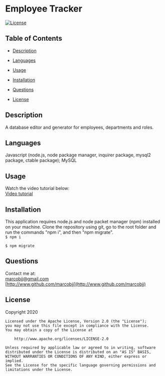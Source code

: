 
# Employee Tracker



[![License](https://img.shields.io/badge/License-Apache%202.0-blue.svg)](https://opensource.org/licenses/Apache-2.0)

## Table of Contents


 
* [Description](#description)  

* [Languages](#languages)  
 
* [Usage](#usage)   
 
* [Installation](#installation)  
 
* [Questions](#questions)  
 
* [License](#license)  
  


## Description


A database editor and generator for employees, departments and roles.  

## Languages

Javascript (node.js, node package manager, inquirer package, mysql2 package, ctable package);
MySQL

## Usage


Watch the video tutorial below:  
[Video tutorial](https://www.youtube.com/watch?v=PgNa4i3fbeY)  


## Installation


This application requires node.js and node packet manager (npm) installed on your machine. Clone the repository using git, go to the root folder and run the commands "npm i", and then "npm migrate".  
 ``` $ npm i         ```
 
 ```$ npm migrate    ```   

## Questions


Contact me at:  
[marcobjj@gmail.com](mailto:marcobjj@gmail.com)  
[http://www.github.com/marcobjj](http://www.github.com/marcobjj)  

## License


Copyright 2020

    Licensed under the Apache License, Version 2.0 (the "License");
    you may not use this file except in compliance with the License.
    You may obtain a copy of the License at
    
        http://www.apache.org/licenses/LICENSE-2.0
    
    Unless required by applicable law or agreed to in writing, software
    distributed under the License is distributed on an "AS IS" BASIS,
    WITHOUT WARRANTIES OR CONDITIONS OF ANY KIND, either express or implied.
    See the License for the specific language governing permissions and
    limitations under the License.

